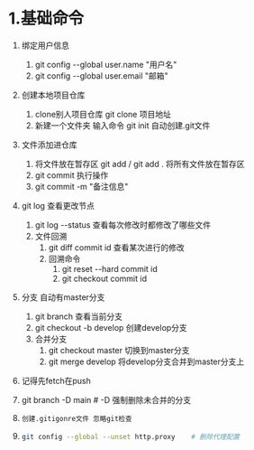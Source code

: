 # 1.基础命令

1. 绑定用户信息
   1. git config --global user.name "用户名"
   2. git config --global user.email "邮箱"
   
2. 创建本地项目仓库
   1. clone别人项目仓库	git clone 项目地址
   2. 新建一个文件夹  输入命令  git init  自动创建.git文件
   
3. 文件添加进仓库
   1. 将文件放在暂存区  git add   /   git add . 将所有文件放在暂存区
   2. git commit 执行操作
   3. git commit -m "备注信息"
   
4. git log 查看更改节点
   1. git log --status 查看每次修改时都修改了哪些文件
   2. 文件回溯
      1. git diff commit id  查看某次进行的修改
      2. 回溯命令
         1. git reset --hard commit id
         2. git checkout commit id
   
5. 分支  自动有master分支
   1. git branch  查看当前分支
   2. git checkout -b develop  创建develop分支
   3. 合并分支
      1. git checkout master  切换到master分支
      2. git merge develop  将develop分支合并到master分支上
   
6. 记得先fetch在push

7. git branch -D main    # -D 强制删除未合并的分支

8. ~~~bash
   创建.gitigonre文件 忽略git检查
   ~~~

9. ```bash
   git config --global --unset http.proxy    # 删除代理配置
   ```

   

